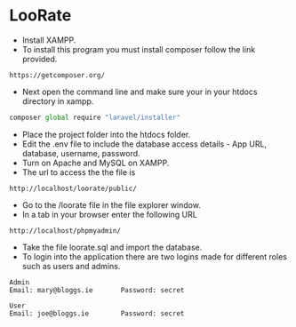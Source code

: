 # LooRate
- Install XAMPP.
- To install this program you must install composer follow the link provided.
```
https://getcomposer.org/
```
- Next open the command line and make sure your in your htdocs directory in xampp.
```js
composer global require "laravel/installer"
```
- Place the project folder into the htdocs folder.
- Edit the .env file to include the database access details - App URL, database, username, password.
- Turn on Apache and MySQL on XAMPP.
- The url to access the the file is
```
http://localhost/loorate/public/
```
- Go to the /loorate file in the file explorer window.
- In a tab in your browser enter the following URL
```
http://localhost/phpmyadmin/
```
- Take the file loorate.sql and import the database.
- To login into the application there are two logins made for different roles such as users and admins.
```
Admin
Email: mary@bloggs.ie       Password: secret

User
Email: joe@bloggs.ie        Password: secret
```
